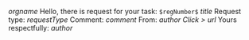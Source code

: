 $orgname$ 
Hello, there is request for your task: 
`$regNumber$` $title$
Request type: $requestType$ 
Comment: $comment$
From: $author$
_Click >_ $url$
Yours respectfully: *$author$*
